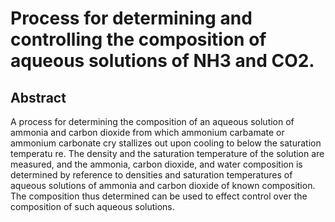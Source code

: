 # Process for determining and controlling the composition of aqueous solutions of NH3 and CO2.

## Abstract
A process for determining the composition of an aqueous solution of ammonia and carbon dioxide from which ammonium carbamate or ammonium carbonate cry stallizes out upon cooling to below the saturation temperatu re. The density and the saturation temperature of the solution are measured, and the ammonia, carbon dioxide, and water composition is determined by reference to densities and saturation temperatures of aqueous solutions of ammonia and carbon dioxide of known composition. The composition thus determined can be used to effect control over the composition of such aqueous solutions.